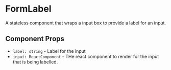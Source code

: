 # FormLabel

A stateless component that wraps a input box to provide a label for an input.

## Component Props
- `label: string` - Label for the input
- `input: ReactComponent` - THe react component to render for the input that is being labelled.
